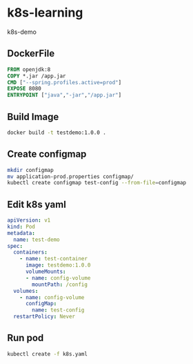 # k8s-learning
k8s-demo


## DockerFile

```Dockerfile
FROM openjdk:8
COPY *.jar /app.jar
CMD ["--spring.profiles.active=prod"]
EXPOSE 8080
ENTRYPOINT ["java","-jar","/app.jar"]
```

## Build Image
```sh
docker build -t testdemo:1.0.0 .
```

## Create configmap
```sh
mkdir configmap
mv application-prod.properties configmap/
kubectl create configmap test-config --from-file=configmap
```

## Edit k8s yaml

```yaml
apiVersion: v1
kind: Pod
metadata:
  name: test-demo
spec:
  containers:
    - name: test-container
      image: testdemo:1.0.0
      volumeMounts:
      - name: config-volume
        mountPath: /config
  volumes:
    - name: config-volume
      configMap:
        name: test-config
  restartPolicy: Never
```

## Run pod

```sh
kubectl create -f k8s.yaml
```
